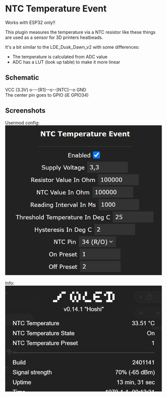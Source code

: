 # NTC Temperature Event

Works with ESP32 only!!

This plugin measures the temperature via a NTC resistor like these things are used as a sensor for 3D printers heatbeads.

It's a bit similar to the LDE_Dusk_Dawn_v2 with some differences: 
- The temperature is calculated from ADC value
- ADC has a LUT (look up table) to make it more linear

## Schematic

VCC (3.3V) o---[R1]--o--[NTC]--o GND   
The center pin goes to GPIO (iE GPIO34)

## Screenshots
Usermod config:   
![Config - Usermods - NTC Temperature Event](./assets/chrome_cWS3DgH4Q0.png)

Info:   
![Info - NTC Temperature Event](assets/chrome_JnydfuJyVY.png)